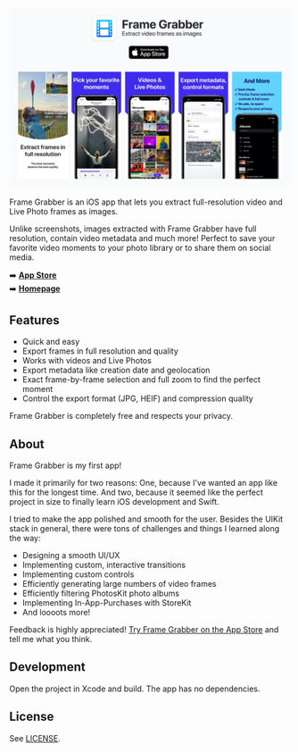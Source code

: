 <a href="https://apps.apple.com/app/frame-grabber/id1434703541">
    <img src="design/banner.jpg" alt="App Store banner.">
</a>

Frame Grabber is an iOS app that lets you extract full-resolution video and Live Photo frames as images.

Unlike screenshots, images extracted with Frame Grabber have full resolution, contain video metadata and much more! Perfect to save your favorite video moments to your photo library or to share them on social media.

➡️ **[App Store](https://apps.apple.com/app/frame-grabber/id1434703541)**<br>
➡️ **[Homepage](https://framegrabberapp.com)**

## Features

- Quick and easy
- Export frames in full resolution and quality
- Works with videos and Live Photos
- Export metadata like creation date and geolocation
- Exact frame-by-frame selection and full zoom to find the perfect moment
- Control the export format (JPG, HEIF) and compression quality

Frame Grabber is completely free and respects your privacy.

## About

Frame Grabber is my first app!

I made it primarily for two reasons: One, because I've wanted an app like this for the longest time. And two, because it seemed like the perfect project in size to finally learn iOS development and Swift.

I tried to make the app polished and smooth for the user. Besides the UIKit stack in general, there were tons of challenges and things I learned along the way:

- Designing a smooth UI/UX
- Implementing custom, interactive transitions
- Implementing custom controls
- Efficiently generating large numbers of video frames
- Efficiently filtering PhotosKit photo albums
- Implementing In-App-Purchases with StoreKit
- And loooots more!

Feedback is highly appreciated! [Try Frame Grabber on the App Store](https://apps.apple.com/app/frame-grabber/id1434703541) and tell me what you think.

## Development

Open the project in Xcode and build. The app has no dependencies.

## License

See [LICENSE](LICENSE).
